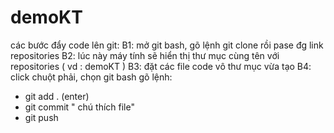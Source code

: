 # demoKT
các bước đẩy code lên git:
B1: mở git bash, gõ lệnh git clone rồi pase đg link repositories
B2: lúc này máy tính sẽ hiển thị thư mục cùng tên với repositories ( vd : demoKT )
B3: đặt các file code vô thư mục vừa tạo
B4: click chuột phải, chọn git bash gõ lệnh: 
+ git add . (enter)
+ git commit " chú thích file"
+ git push
